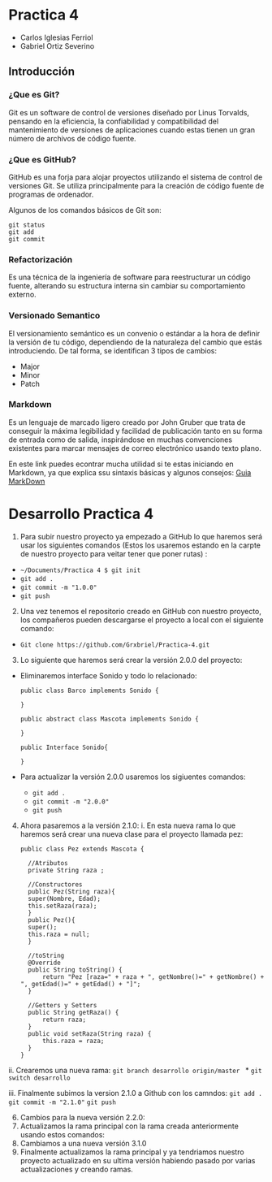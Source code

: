 # Practica 4
* Carlos Iglesias Ferriol
* Gabriel Ortiz Severino

## Introducción

### ¿Que es Git?
Git es un software de control de versiones diseñado por Linus Torvalds, pensando en la eficiencia, la confiabilidad y compatibilidad del mantenimiento de versiones de aplicaciones cuando estas tienen un gran número de archivos de código fuente.

### ¿Que es GitHub?
GitHub es una forja para alojar proyectos utilizando el sistema de control de versiones Git. Se utiliza principalmente para la creación de código fuente de programas de ordenador.

Algunos de los comandos básicos de Git son:
```
git status
git add
git commit
```

### Refactorización
Es una técnica de la ingeniería de software para reestructurar un código fuente, alterando su estructura interna sin cambiar su comportamiento externo.

### Versionado Semantico
El versionamiento semántico es un convenio o estándar a la hora de definir la versión de tu código, dependiendo de la naturaleza del cambio que estás introduciendo. De tal forma, se identifican 3 tipos de cambios:
* Major
* Minor
* Patch

### Markdown
Es un lenguaje de marcado ligero creado por John Gruber que trata de conseguir la máxima legibilidad y facilidad de publicación tanto en su forma de entrada como de salida, inspirándose en muchas convenciones existentes para marcar mensajes de correo electrónico usando texto plano.

En este link puedes econtrar mucha utilidad si te estas iniciando en Markdown, ya que explica ssu sintaxis básicas y algunos consejos: [Guia MarkDown](https://docs.github.com/es/get-started/writing-on-github/getting-started-with-writing-and-formatting-on-github/basic-writing-and-formatting-syntax)

# Desarrollo Practica 4

1. Para subir nuestro proyecto ya empezado a GitHub lo que haremos será usar los siguientes comandos (Estos los usaremos estando en la carpte de nuestro proyecto para veitar tener que poner rutas) :
  - `~/Documents/Practica 4 $ git init`
  - `git add .`
  - `git commit -m "1.0.0"`
  - `git push`

2. Una vez tenemos el repositorio creado en GitHub con nuestro proyecto, los compañeros pueden descargarse el proyecto a local con el siguiente comando:
  - `Git clone https://github.com/Grxbriel/Practica-4.git`

3. Lo siguiente que haremos será crear la versión 2.0.0 del proyecto:

  - Eliminaremos interface Sonido y todo lo relacionado:
      ```
      public class Barco implements Sonido {

      }

      public abstract class Mascota implements Sonido {

      }

      public Interface Sonido{

      }
      ```
  
  - Para actualizar la versión 2.0.0 usaremos los sigiuentes comandos:
    - `git add .`
    - `git commit -m "2.0.0"`
    - `git push`

4. Ahora pasaremos a la versión 2.1.0:
  i. En esta nueva rama lo que haremos será crear una nueva clase para el proyecto llamada pez:
	  ```
	  public class Pez extends Mascota {

	    //Atributos
	    private String raza ;

	    //Constructores
	    public Pez(String raza){
		super(Nombre, Edad);
		this.setRaza(raza);
	    }
	    public Pez(){
		super();
		this.raza = null;
	    }

	    //toString
	    @Override
		public String toString() {
			return "Pez [raza=" + raza + ", getNombre()=" + getNombre() + ", getEdad()=" + getEdad() + "]";
		}

	    //Getters y Setters
	    public String getRaza() {
			return raza;
		}
		public void setRaza(String raza) {
			this.raza = raza;
		}
	}
  	```
  ii. Crearemos una nueva rama:
	`git branch desarrollo origin/master `
	* `git switch desarrollo`
  
  iii. Finalmente subimos la version 2.1.0 a Github con los camndos:
    	`git add .`
    	`git commit -m "2.1.0"`
    	`git push`

6. Cambios para la nueva versión 2.2.0:
7. Actualizamos la rama principal con la rama creada anteriormente usando estos comandos:
8. Cambiamos a una nueva versión 3.1.0
9. Finalmente actualizamos la rama principal y ya tendriamos nuestro proyecto actualizado en su ultima versión habiendo pasado por varias actualizaciones y creando ramas.
